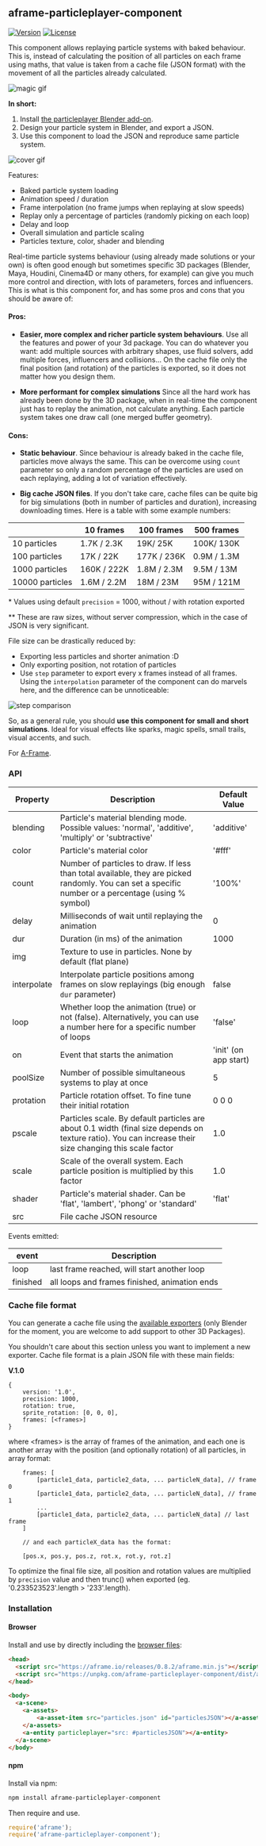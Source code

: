 ## aframe-particleplayer-component

[![Version](http://img.shields.io/npm/v/aframe-particleplayer-component.svg?style=flat-square)](https://npmjs.org/package/aframe-particleplayer-component)
[![License](http://img.shields.io/npm/l/aframe-particleplayer-component.svg?style=flat-square)](https://npmjs.org/package/aframe-particleplayer-component)

This component allows replaying particle systems with baked behaviour. This is,
instead of calculating the position of all particles on each frame using maths,
that value is taken from a cache file (JSON format) with the movement of all
the particles already calculated.

![magic gif](examples/magic/magic.gif)

**In short:**

1. Install [the particleplayer Blender add-on](https://github.com/supermedium/aframe-particleplayer-component/tree/master/exporters/blender#blender-exporter-add-on).
2. Design your particle system in Blender, and export a JSON.
3. Use this component to load the JSON and reproduce same particle system.

![cover gif](header.gif)

Features:

* Baked particle system loading
* Animation speed / duration
* Frame interpolation (no frame jumps when replaying at slow speeds)
* Replay only a percentage of particles (randomly picking on each loop)
* Delay and loop
* Overall simulation and particle scaling
* Particles texture, color, shader and blending

Real-time particle systems behaviour (using already made solutions or your own)
is often good enough but sometimes specific 3D packages (Blender, Maya,
Houdini, Cinema4D or many others, for example) can give you much more control
and direction, with lots of parameters, forces and influencers. This is what is
this component for, and has some pros and cons that you should be aware of:

#### Pros:

* **Easier, more complex and richer particle system behaviours**. Use all the
features and power of your 3d package. You can do whatever you want: add
multiple sources with arbitrary shapes, use fluid solvers, add multiple
forces, influencers and collisions... On the cache file only the final
position (and rotation) of the particles is exported, so it does not matter
how you design them.

* **More performant for complex simulations** Since all the hard work has
already been done by the 3D package, when in real-time the component just has
to replay the animation, not calculate anything. Each particle system takes one
draw call (one merged buffer geometry).

#### Cons:

* **Static behaviour**. Since behaviour is already baked in the cache file,
particles move always the same. This can be overcome using `count` parameter
so only a random percentage of the particles are used on each replaying,
adding a lot of variation effectively.

* **Big cache JSON files**. If you don't take care, cache files can be quite
big for big simulations (both in number of particles and duration),
increasing downloading times. Here is a table with some example numbers:

|                | 10 frames   | 100 frames  | 500 frames  |
|----------------|-------------|-------------|-------------|
| 10 particles   | 1.7K / 2.3K | 19K/ 25K    |  100K/ 130K |
| 100 particles  | 17K / 22K   | 177K / 236K | 0.9M / 1.3M |
| 1000 particles | 160K / 222K | 1.8M / 2.3M | 9.5M / 13M  |
| 10000 particles| 1.6M / 2.2M | 18M / 23M   | 95M / 121M  |

\* Values using default `precision` = 1000, without / with rotation exported

\** These are raw sizes, without server compression, which in the case of JSON
is very significant.

File size can be drastically reduced by:

+ Exporting less particles and shorter animation :D
+ Only exporting position, not rotation of particles
+ Use `step` parameter to export every x frames instead of all frames. Using
the `interpolation` parameter of the component can do marvels here, and the
difference can be unnoticeable:

![step comparison](examples/step.gif)

So, as a general rule, you should **use this component for small and short
simulations**. Ideal for visual effects like sparks, magic spells, small
trails, visual accents, and such.

For [A-Frame](https://aframe.io).

### API

| Property    | Description                                                                                                                                             | Default Value         |
| --------    | -----------                                                                                                                                             | -------------         |
| blending    | Particle's material blending mode. Possible values: 'normal', 'additive', 'multiply' or 'subtractive'                                                  | 'additive'            |
| color       | Particle's material color                                                                                                                               | '#fff'                |
| count       | Number of particles to draw. If less than total available, they are picked randomly. You can set a specific number or a percentage (using % symbol)     | '100%'                |
| delay       | Milliseconds of wait until replaying the animation                                                                                                      | 0                     |
| dur         | Duration (in ms) of the animation                                                                                                                       | 1000                  |
| img         | Texture to use in particles. None by default (flat plane)                                                                                               |                       |
| interpolate | Interpolate particle positions among frames on slow replayings (big enough `dur` parameter)                                                             | false                 |
| loop        | Whether loop the animation (true) or not (false). Alternatively, you can use a number here for a specific number of loops                               | 'false'               |
| on          | Event that starts the animation                                                                                                                         | 'init' (on app start) |
| poolSize    | Number of possible simultaneous systems to play at once                                                                                                 | 5                     |
| protation   | Particle rotation offset. To fine tune their initial rotation                                                                                           | 0 0 0                 |
| pscale      | Particles scale. By default particles are about 0.1 width (final size depends on texture ratio). You can increase their size changing this scale factor | 1.0                   |
| scale       | Scale of the overall system. Each particle position is multiplied by this factor                                                                        | 1.0                   |
| shader      | Particle's material shader. Can be 'flat', 'lambert', 'phong' or 'standard'                                                                             | 'flat'                |
| src         | File cache JSON resource                                                                                                                                |                       |

Events emitted:

| event    | Description                                   |
| -------- | -----------                                   |
| loop     | last frame reached, will start another loop   |
| finished | all loops and frames finished, animation ends |


### Cache file format

You can generate a cache file using the [available
exporters](https://github.com/feiss/aframe-particleplayer-component/tree/master/exporters)
(only Blender for the moment, you are welcome to add support to other 3D
Packages).

You shouldn't care about this section unless you want to implement a new
exporter. Cache file format is a plain JSON file with these main fields:

**V.1.0**

```
{
	version: '1.0',
	precision: 1000,
	rotation: true,
	sprite_rotation: [0, 0, 0],
	frames: [<frames>]
}
```

where &lt;frames&gt; is the array of frames of the animation, and each one is
another array with the position (and optionally rotation) of all particles, in
array format:

```
	frames: [
		[particle1_data, particle2_data, ... particleN_data], // frame 0
		[particle1_data, particle2_data, ... particleN_data], // frame 1
		...
		[particle1_data, particle2_data, ... particleN_data] // last frame
	]

	// and each particleX_data has the format:

	[pos.x, pos.y, pos.z, rot.x, rot.y, rot.z]
```

To optimize the final file size, all position and rotation values are
multiplied by `precision` value and then trunc() when exported (eg.
'0.233523523'.length > '233'.length).

### Installation

#### Browser

Install and use by directly including the [browser files](dist):

```html
<head>
  <script src="https://aframe.io/releases/0.8.2/aframe.min.js"></script>
  <script src="https://unpkg.com/aframe-particleplayer-component/dist/aframe-particleplayer-component.min.js"></script>
</head>

<body>
  <a-scene>
  	<a-assets>
  		<a-asset-item src="particles.json" id="particlesJSON"></a-asset-item>
  	</a-assets>
    <a-entity particleplayer="src: #particlesJSON"></a-entity>
  </a-scene>
</body>
```

#### npm

Install via npm:

```bash
npm install aframe-particleplayer-component
```

Then require and use.

```js
require('aframe');
require('aframe-particleplayer-component');
```
